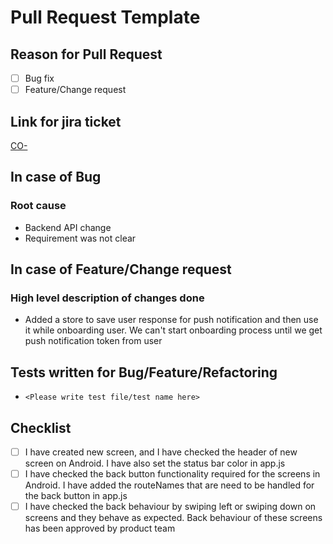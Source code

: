 # Pull Request Template
## Reason for Pull Request

- [ ] Bug fix
- [ ] Feature/Change request

## Link for jira ticket
[CO-](http://evernym.atlassian.net/browse/CO-)

## In case of Bug

### Root cause

- Backend API change
- Requirement was not clear

## In case of Feature/Change request

### High level description of changes done

- Added a store to save user response for push notification and then use it while onboarding user. We can't start onboarding process until we get push notification token from user

## Tests written for Bug/Feature/Refactoring

- `<Please write test file/test name here>`

## Checklist

- [ ] I have created new screen, and I have checked the header of new screen on Android. I have also set the status bar color in app.js
- [ ] I have checked the back button functionality required for the screens in Android. I have added the routeNames that are need to be handled for the back button in app.js
- [ ] I have checked the back behaviour by swiping left or swiping down on screens and they behave as expected. Back behaviour of these screens has been approved by product team